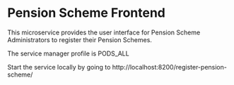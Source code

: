 # Pension Scheme Frontend

This microservice provides the user interface for Pension Scheme Administrators to register their Pension Schemes.

The service manager profile is PODS_ALL

Start the service locally by going to http://localhost:8200/register-pension-scheme/
